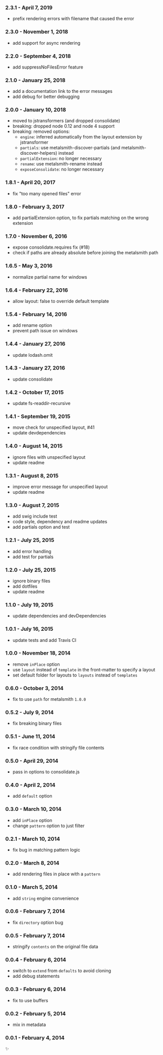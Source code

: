 ### 2.3.1 - April 7, 2019
* prefix rendering errors with filename that caused the error

### 2.3.0 - November 1, 2018
* add support for async rendering

### 2.2.0 - September 4, 2018
* add suppressNoFilesError feature

### 2.1.0 - January 25, 2018
* add a documentation link to the error messages
* add debug for better debugging

### 2.0.0 - January 10, 2018
* moved to jstransformers (and dropped consolidate)
* breaking: dropped node 0.12 and node 4 support
* breaking: removed options:
  * `engine`: inferred automatically from the layout extension by jstransformer
  * `partials`: use metalsmith-discover-partials (and metalsmith-discover-helpers) instead
  * `partialExtension`: no longer necessary
  * `rename`: use metalsmith-rename instead
  * `exposeConsolidate`: no longer necessary

### 1.8.1 - April 20, 2017
* fix "too many opened files" error

### 1.8.0 - February 3, 2017
* add partialExtension option, to fix partials matching on the wrong extension

### 1.7.0 - November 6, 2016
* expose consolidate.requires fix (#18)
* check if paths are already absolute before joining the metalsmith path

### 1.6.5 - May 3, 2016
* normalize partial name for windows

### 1.6.4 - February 22, 2016
* allow layout: false to override default template

### 1.5.4 - February 14, 2016
* add rename option
* prevent path issue on windows

### 1.4.4 - January 27, 2016
* update lodash.omit

### 1.4.3 - January 27, 2016
* update consolidate

### 1.4.2 - October 17, 2015
* update fs-readdir-recursive

### 1.4.1 - September 19, 2015
* move check for unspecified layout, #41
* update devdependencies

### 1.4.0 - August 14, 2015
* ignore files with unspecified layout
* update readme

### 1.3.1 - August 8, 2015
* improve error message for unspecified layout
* update readme

### 1.3.0 - August 7, 2015
* add swig include test
* code style, dependency and readme updates
* add partials option and test

### 1.2.1 - July 25, 2015
* add error handling
* add test for partials

### 1.2.0 - July 25, 2015
* ignore binary files
* add dotfiles
* update readme

### 1.1.0 - July 19, 2015
* update dependencies and devDependencies

### 1.0.1 - July 16, 2015
* update tests and add Travis CI

### 1.0.0 - November 18, 2014
* remove `inPlace` option
* use `layout` instead of `template` in the front-matter to specify a layout
* set default folder for layouts to `layouts` instead of `templates`

### 0.6.0 - October 3, 2014
* fix to use `path` for metalsmith `1.0.0`

### 0.5.2 - July 9, 2014
* fix breaking binary files

### 0.5.1 - June 11, 2014
* fix race condition with stringify file contents

### 0.5.0 - April 29, 2014
* pass in options to consolidate.js

### 0.4.0 - April 2, 2014
* add `default` option

### 0.3.0 - March 10, 2014
* add `inPlace` option
* change `pattern` option to just filter

### 0.2.1 - March 10, 2014
* fix bug in matching pattern logic

### 0.2.0 - March 8, 2014
* add rendering files in place with a `pattern`

### 0.1.0 - March 5, 2014
* add `string` engine convenience

### 0.0.6 - February 7, 2014
* fix `directory` option bug

### 0.0.5 - February 7, 2014
* stringify `contents` on the original file data

### 0.0.4 - February 6, 2014
* switch to `extend` from `defaults` to avoid cloning
* add debug statements

### 0.0.3 - February 6, 2014
* fix to use buffers

### 0.0.2 - February 5, 2014
* mix in metadata

### 0.0.1 - February 4, 2014
:sparkles:
